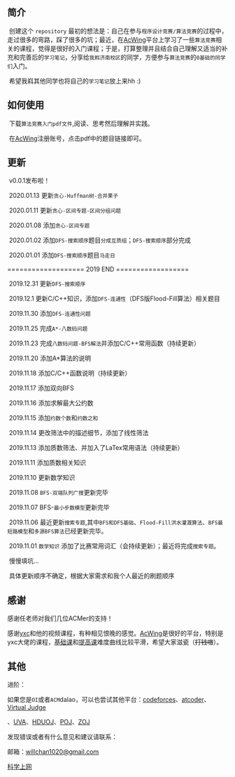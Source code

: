 ## 简介

​		创建这个 `repository` 最初的想法是：自己在参与`程序设计竞赛/算法竞赛`的过程中，走过很多的弯路，踩了很多的坑；最近，在[AcWing](https://www.acwing.com/about/)平台上学习了一些`算法竞赛`相关的课程，觉得是很好的入门课程；于是，打算整理并且结合自己理解又适当的补充和完善后的`学习笔记`，分享给`我嵙济南校区`的同学，方便参与`算法竞赛`的`0基础的同学们`入门。

​		希望我嵙其他同学也将自己的`学习笔记`放上来hh :)

## 如何使用

​		下载`算法竞赛入门pdf文件`,阅读、思考然后理解并实践。

​		在[AcWing](https://www.acwing.com/about/)注册账号，点击pdf中的题目链接即可。

## 更新

​		v0.0.1发布啦！

​		2020.01.13 更新`贪心-Huffman树-合并果子`

​		2020.01.11 更新`贪心-区间专题-区间分组问题`

​		2020.01.08 添加`贪心-区间专题` 

​		2020.01.02 添加`DFS-搜索顺序`题目`分成互质组`；`DFS-搜索顺序`部分完成

​		2020.01.01 添加`DFS-搜索顺序`题目`马走日`

=================== 2019 END ==================

​		2019.12.31 更新`DFS-搜索顺序`

​		2019.12.1 更新C/C++知识，添加`DFS-连通性`（DFS版Flood-Fill算法）相关题目

​		2019.11.30 添加`DFS-连通性问题`

​		2019.11.25 完成`A*-八数码问题`

​		2019.11.23 完成`八数码问题-BFS解法`并添加C/C++常用函数（持续更新）

​		2019.11.20 添加A*算法的说明

​		2019.11.18 添加C/C++函数说明（持续更新）

​		2019.11.17 添加双向BFS

​		2019.11.16 添加求解最大公约数

​		2019.11.15 添加`约数个数`和`约数之和`

​		2019.11.14 更改筛法中的描述细节，添加了线性筛法

​		2019.11.13 添加质数筛法、并加入了LaTex常用语法（持续更新）

​		2019.11.11 添加质数相关知识

​		2019.11.10 更新数学知识

​		2019.11.08 `BFS-双端队列广搜`更新完毕

​		2019.11.07 BFS-`最小步数模型`更新完毕

​		2019.11.06 最近更新`搜索专题`,其中`BFS和DFS基础`、`Flood-Fill洪水灌溉算法`、`BFS最短路模型`和`多源BFS算法`已经更新完毕。

​		2019.11.01 `数学知识` 添加了比赛常用词汇（会持续更新）；最近将完成`搜索专题`。		

​		慢慢填坑...

​		具体更新顺序不确定，根据大家需求和我个人最近的刷题顺序

## 感谢

感谢任老师对我们几位ACMer的支持！

感谢[yxc](https://www.acwing.com/user/myspace/index/1/)和他的视频课程，有种相见恨晚的感觉。[AcWing](https://www.acwing.com/about/)是很好的平台，特别是yxc大佬的课程，[基础课](https://www.acwing.com/activity/content/11/)和[提高课](https://www.acwing.com/activity/content/16/)难度曲线比较平滑，希望大家滋瓷（~~打钱嗷~~）。

## 其他

进阶：

如果您是`OI`或者`ACM`dalao，可以也尝试其他平台：[codeforces](http://codeforces.com/)、[atcoder](https://atcoder.jp/)、[Virtual Judge](https://vjudge.net/)

、[UVA](https://onlinejudge.org/)、[HDUOJ](http://acm.hdu.edu.cn/)、[POJ](http://poj.org/)、[ZOJ](https://zoj.pintia.cn/home)

发现错误或者有什么意见和建议请联系：

邮箱：willchan1020@gmail.com

[科学上网](https://jsqpro.store/auth/register?code=deVWVZE9Yehx)



